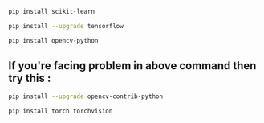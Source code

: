```bash
pip install scikit-learn
```
```bash
pip install --upgrade tensorflow
```
```bash
pip install opencv-python
```
## If you're facing problem in above command then try this :
```bash
pip install --upgrade opencv-contrib-python
```
```bash
pip install torch torchvision
```